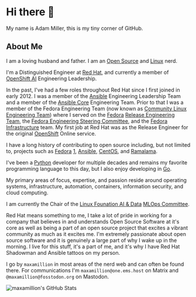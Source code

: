 # Hi there 👋

My name is Adam Miller, this is my tiny corner of GitHub.

## About Me
I am a loving husband and father. I am an [Open Source](https://opensource.org/) and [Linux](https://kernel.org/) nerd.

I'm a Distinguished Engineer at [Red Hat](https://www.redhat.com), and currently a member of [OpenShift AI](https://www.redhat.com/en/technologies/cloud-computing/openshift/openshift-ai) Engineering Leadership.

In the past, I've had a few roles throughout Red Hat since I first joined in early 2012. I was a member of the [Ansible](https://www.redhat.com/en/technologies/management/ansible) Engineering Leadership Team and a member of the [Ansible Core](https://github.com/ansible/ansible) Engineering Team. Prior to that I was a member of the Fedora Engineering Team (now known as [Community Linux Engineering Team](https://docs.fedoraproject.org/en-US/cle/)) where I served on the [Fedora](https://fedoraproject.org/) [Release Engineering Team](https://docs.fedoraproject.org/en-US/infra/release_guide/), the [Fedora Engineering Steering Committee](https://docs.fedoraproject.org/en-US/fesco/), and the [Fedora Infrastructure](https://fedoraproject.org/wiki/Infrastructure) team. My first job at Red Hat was as the Release Engineer for the original [OpenShift](https://www.redhat.com/en/technologies/cloud-computing/openshift) Online service.

I have a long history of contributing to open source including, but not limited to, projects such as [Fedora](https://fedoraproject.org/) [1](https://badges.fedoraproject.org/user/maxamillion), [Ansible](https://github.com/ansible/ansible), [CentOS](https://centos.org/), and [Ramalama](https://github.com/containers/ramalama).

I've been a [Python](https://www.python.org/) developer for multiple decades and remains my favorite programming language to this day, but I also enjoy developing in [Go](https://go.dev/).

My primary areas of focus, expertise, and passion reside around operating systems, infrastructure, automation, containers, information security, and cloud computing.

I am currently the Chair of the [Linux Founation AI & Data](https://lfaidata.foundation/) [MLOps Committee](https://lfaidata.foundation/projects/mlops-committee/).

Red Hat means something to me, I take a lot of pride in working for a company that believes in and understands Open Source Software at it's core as well as being a part of an open source project that excites a vibrant community as much as it excites me. I'm extremely passionate about open source software and it is genuinely a large part of why I wake up in the morning. I live for this stuff, it's a part of me, and it's why I have Red Hat Shadowman and Ansible tattoos on my person.

I go by `maxamillion` in most areas of the nerd web and can often be found there. For communications I'm `maxamillion@one.ems.host` on Matrix and `@maxamillion@fosstodon.org` on Mastodon.

![maxamillion's GitHub Stats](https://github-readme-stats.vercel.app/api?username=maxamillion&theme=dark&show_icons=true&hide_border=true&count_private=true)
